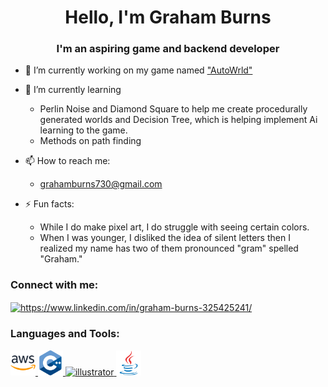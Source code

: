 <h1 align="center">Hello, I'm Graham Burns</h1>
<h3 align="center">I'm an aspiring game and backend developer</h3>

  

- 🔭 I’m currently working on my game named ["AutoWrld"](https://github.com/GrahamBurns/AutoWrld)

- 🌱 I’m currently learning
  - Perlin Noise and Diamond Square to help me create procedurally generated worlds and Decision Tree, which is helping implement Ai learning to the game.
  - Methods on path finding

- 📫 How to reach me:
  - grahamburns730@gmail.com

- ⚡ Fun facts:
  - While I do make pixel art, I do struggle with seeing certain colors. 
  - When I was younger, I disliked the idea of silent letters then I realized my name has two of them pronounced "gram" spelled "Graham."

<h3 align="left">Connect with me:</h3>
<p align="left">
<a href="https://linkedin.com/in/https://www.linkedin.com/in/graham-burns-325425241/" target="blank"><img align="center" src="https://raw.githubusercontent.com/rahuldkjain/github-profile-readme-generator/master/src/images/icons/Social/linked-in-alt.svg" alt="https://www.linkedin.com/in/graham-burns-325425241/" height="30" width="40" /></a>
</p>

<h3 align="left">Languages and Tools:</h3>
<p align="left"> <a href="https://aws.amazon.com" target="_blank" rel="noreferrer"> <img src="https://raw.githubusercontent.com/devicons/devicon/master/icons/amazonwebservices/amazonwebservices-original-wordmark.svg" alt="aws" width="40" height="40"/> </a> <a href="https://www.w3schools.com/cpp/" target="_blank" rel="noreferrer"> <img src="https://raw.githubusercontent.com/devicons/devicon/master/icons/cplusplus/cplusplus-original.svg" alt="cplusplus" width="40" height="40"/> </a> <a href="https://www.adobe.com/in/products/illustrator.html" target="_blank" rel="noreferrer"> <img src="https://www.vectorlogo.zone/logos/adobe_illustrator/adobe_illustrator-icon.svg" alt="illustrator" width="40" height="40"/> </a> <a href="https://www.java.com" target="_blank" rel="noreferrer"> <img src="https://raw.githubusercontent.com/devicons/devicon/master/icons/java/java-original.svg" alt="java" width="40" height="40"/>
 </a> </p>
